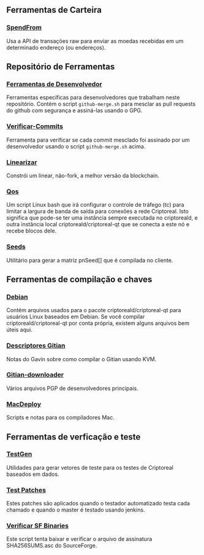 Ferramentas de Carteira
---------------------

### [SpendFrom](/contrib/spendfrom) ###

Usa a API de transações raw para enviar as moedas recebidas em um determinado endereço (ou endereços).

Repositório de Ferramentas
---------------------

### [Ferramentas de Desenvolvedor](/contrib/devtools) ###
Ferramentas específicas para desenvolvedores que trabalham neste repositório. Contém o script `github-merge.sh` para mesclar as pull requests do github com segurança e assiná-las usando o GPG.

### [Verificar-Commits](/contrib/verify-commits) ###
Ferramenta para verificar se cada commit mesclado foi assinado por um desenvolvedor usando o script `github-merge.sh` acima.

### [Linearizar](/contrib/linearize) ###
Constrói um linear, não-fork, a melhor versão da blockchain.

### [Qos](/contrib/qos) ###

Um script Linux bash que irá configurar o controle de tráfego (tc) para limitar a largura de banda de saída para conexões a rede Criptoreal. Isto significa que pode-se ter uma instância sempre executada no criptoreald, e outra instância local criptoreald/criptoreal-qt  que se conecta a este nó e recebe blocos dele.

### [Seeds](/contrib/seeds) ###
Utilitário para gerar a matriz pnSeed[] que é compilada no cliente.

Ferramentas de compilação e chaves
---------------------

### [Debian](/contrib/debian) ###
Contém arquivos usados para o pacote criptoreald/criptoreal-qt para usuários Linux baseados em Debian. Se você compilar criptoreald/criptoreal-qt por conta própria, existem alguns arquivos bem úteis aqui.

### [Descriptores Gitian](/contrib/gitian-descriptors) ###
Notas do Gavin sobre como compilar o Gitian usando KVM.

### [Gitian-downloader](/contrib/gitian-downloader)
Vários arquivos PGP de desenvolvedores principais.

### [MacDeploy](/contrib/macdeploy) ###
Scripts e notas para os compiladores Mac. 

Ferramentas de verficação e teste
---------------------

### [TestGen](/contrib/testgen) ###
Utilidades para gerar vetores de teste para os testes de Criptoreal baseados em dados.

### [Test Patches](/contrib/test-patches) ###
Estes patches são aplicados quando o testador automatizado testa cada chamado e quando o master é testado usando jenkins.

### [Verificar SF Binaries](/contrib/verifysfbinaries) ###
Este script tenta baixar e verificar o arquivo de assinatura SHA256SUMS.asc do SourceForge.
